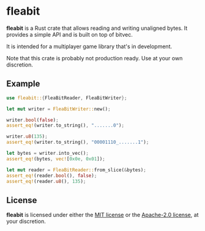 # fleabit

**fleabit** is a Rust crate that allows reading and writing unaligned bytes. It provides a simple API
and is built on top of bitvec.

It is intended for a multiplayer game library that's in development.

Note that this crate is probably not production ready. Use at your own discretion.

## Example

```rust
use fleabit::{FleaBitReader, FleaBitWriter};

let mut writer = FleaBitWriter::new();

writer.bool(false);
assert_eq!(writer.to_string(), ".......0");

writer.u8(135);
assert_eq!(writer.to_string(), "00001110_.......1");

let bytes = writer.into_vec();
assert_eq!(bytes, vec![0x0e, 0x01]);

let mut reader = FleaBitReader::from_slice(&bytes);
assert_eq!(reader.bool(), false);
assert_eq!(reader.u8(), 135);
```

## License

**fleabit** is licensed under either the [MIT license](LICENSE-MIT) or
the [Apache-2.0 license](LICENSE-APACHE), at your discretion.
